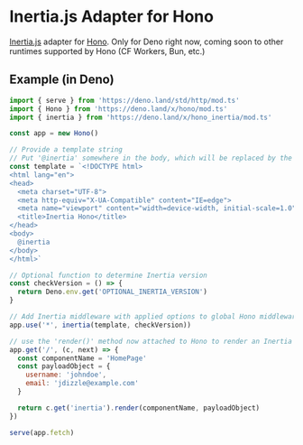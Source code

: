 # Inertia.js Adapter for Hono

[Inertia.js](https://inertiajs.com) adapter for [Hono](https://honojs.dev). Only for Deno right now, coming soon to other runtimes supported by Hono (CF Workers, Bun, etc.)

## Example (in Deno)

```js
import { serve } from 'https://deno.land/std/http/mod.ts'
import { Hono } from 'https://deno.land/x/hono/mod.ts'
import { inertia } from 'https://deno.land/x/hono_inertia/mod.ts'

const app = new Hono()

// Provide a template string
// Put '@inertia' somewhere in the body, which will be replaced by the Inertia bootstrapping frontend code
const template = `<!DOCTYPE html>
<html lang="en">
<head>
  <meta charset="UTF-8">
  <meta http-equiv="X-UA-Compatible" content="IE=edge">
  <meta name="viewport" content="width=device-width, initial-scale=1.0">
  <title>Inertia Hono</title>
</head>
<body>
  @inertia
</body>
</html>`

// Optional function to determine Inertia version
const checkVersion = () => {
  return Deno.env.get('OPTIONAL_INERTIA_VERSION')
}

// Add Inertia middleware with applied options to global Hono middleware stack
app.use('*', inertia(template, checkVersion))

// use the 'render()' method now attached to Hono to render an Inertia page
app.get('/', (c, next) => {
  const componentName = 'HomePage'
  const payloadObject = {
    username: 'johndoe',
    email: 'jdizzle@example.com'
  }

  return c.get('inertia').render(componentName, payloadObject)
})

serve(app.fetch)
```
